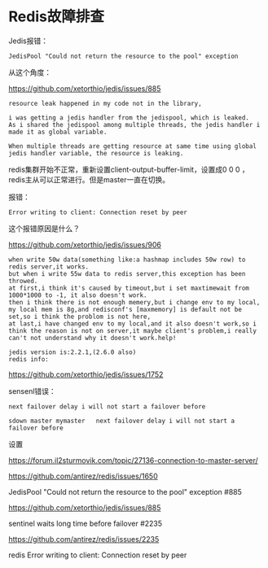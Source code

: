 # Redis故障排查

Jedis报错：

```
JedisPool "Could not return the resource to the pool" exception

```

从这个角度：

https://github.com/xetorthio/jedis/issues/885

```
resource leak happened in my code not in the library,

i was getting a jedis handler from the jedispool, which is leaked.
As i shared the jedispool among multiple threads, the jedis handler i made it as global variable.

When multiple threads are getting resource at same time using global jedis handler variable, the resource is leaking.
```





redis集群开始不正常，重新设置client-output-buffer-limit，设置成0 0 0 ，redis主从可以正常进行。但是master一直在切换。

报错：

```
Error writing to client: Connection reset by peer
```

这个报错原因是什么？

https://github.com/xetorthio/jedis/issues/906

```
when write 50w data(something like:a hashmap includes 50w row) to redis server,it works.
but when i write 55w data to redis server,this exception has been throwed.
at first,i think it's caused by timeout,but i set maxtimewait from 1000*1000 to -1, it also doesn't work.
then i think there is not enough memery,but i change env to my local, my local mem is 8g,and redisconf's [maxmemory] is default not be set,so i think the problom is not here,
at last,i have changed env to my local,and it also doesn't work,so i think the reason is not on server,it maybe client's problem,i really can't not understand why it doesn't work.help!

jedis version is:2.2.1,(2.6.0 also)
redis info:
```





https://github.com/xetorthio/jedis/issues/1752



sensenl错误：

```
next failover delay i will not start a failover before
```

```
sdown master mymaster   next failover delay i will not start a failover before
```



设置



https://forum.il2sturmovik.com/topic/27136-connection-to-master-server/

https://github.com/antirez/redis/issues/1650

JedisPool "Could not return the resource to the pool" exception #885

https://github.com/xetorthio/jedis/issues/885

sentinel waits long time before failover #2235

https://github.com/antirez/redis/issues/2235

redis Error writing to client: Connection reset by peer









